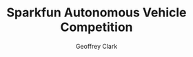 ---
layout: post
title: "Sparkfun Autonomous Vehicle Competition"
author: "Geoffrey Clark"
categories: projects
# tags: [projects]
image: walking_lq.gif
---